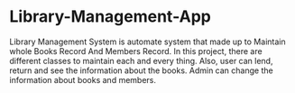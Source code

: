 # Library-Management-App

Library Management System is automate system that made up to Maintain whole Books Record And Members Record. In this project,
there are different classes to maintain each and every thing. Also, user can lend, return and see the information about the books.
Admin can change the information about books and members.
